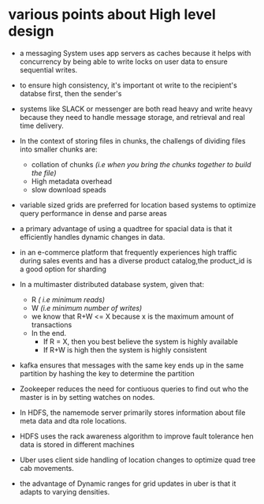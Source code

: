 # various points about High level design

- a messaging System uses app servers as caches because it helps with concurrency by being able to write locks on user data to ensure sequential writes.

- to ensure high consistency, it's important ot write  to the recipient's databse first, then the sender's

- systems like SLACK or messenger are both read heavy and write heavy because they need to handle message storage, and retrieval and real time delivery.

- In the context of storing files in chunks, the challengs of dividing files into smaller chunks are:
  - collation of chunks _(i.e when you bring the chunks together to build the file)_
  - High metadata overhead
  - slow download speads

- variable sized grids are preferred for location based systems to optimize query performance in dense and parse areas

- a primary advantage of using a quadtree for spacial data is that it efficiently handles dynamic changes in data.

- in an e-commerce platform that frequently experiences high traffic during sales events and has a diverse product catalog,the product_id is a good option for sharding

- In a multimaster distributed database system, given that:
  - R _( i.e minimum reads)_
  - W _(i.e minimum number of writes)_
  - we know that R+W <= X because x is the maximum amount of transactions
  - In the end.
    - If R = X, then you best believe the system is highly available
    - If R+W is high then the system is highly consistent

- kafka ensures that messages with the same key ends up in the same partition by hashing the  key to determine the partition

- Zookeeper reduces the need for contiuous queries to find out who the master is in by setting watches on nodes.

- In HDFS, the namemode server primarily stores information about file meta data and dta role locations.

- HDFS uses the rack awareness algorithm to  improve fault tolerance hen data is stored in different machines

- Uber uses client side handling of location changes to optimize  quad tree cab movements.

- the advantage of Dynamic ranges for grid updates in uber is that it adapts to varying densities.
